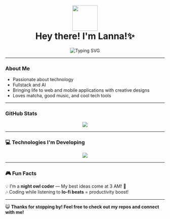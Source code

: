 <h1 align="center">
  <img src="https://c.tenor.com/P5DB2iGAecsAAAAj/peach-cat.gif" width="80">
  <br>Hey there! I'm Lanna!✨
</h1>

<p align="center">
  <img src="https://readme-typing-svg.herokuapp.com?font=Fira+Code&weight=600&size=22&pause=1000&color=F77CFF&center=true&vCenter=true&width=500&height=50&lines=Frontend+Developer+%F0%9F%8E%80;Building+cool+projects+%F0%9F%9A%80;Lover+of+Tech+and+Creativity+%E2%9C%A8" alt="Typing SVG">
</p>

---

### **About Me**
-  Passionate about technology
-  Fullstack and AI 
-  Bringing life to web and mobile applications with creative designs
-  Loves matcha, good music, and cool tech tools  

---

### **GitHub Stats**

<p align="center">
  <img src="https://github-readme-stats.vercel.app/api?username=lanroo&theme=tokyonight&show_icons=true&hide_border=false&count_private=true" />
</p>

---

### 💻 **Technologies I'm Developing**  
<p align="center">
  <img src="https://skillicons.dev/icons?i=html,css,js,react,reactnative,vue,nodejs,nextjs,swift,python" />

</p>

---

### 🎮 **Fun Facts**
💡 I’m a **night owl coder** — My best ideas come at 3 AM! 🌙  
🎶 Coding while listening to **lo-fi beats** = productivity boost!  

---

😺 **Thanks for stopping by! Feel free to check out my repos and connect with me!** 
